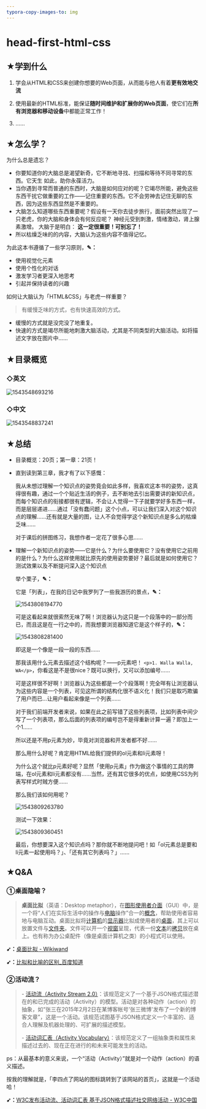 ```yaml
---
typora-copy-images-to: img
---
```


# head-first-html-css

## ★学到什么

1. 学会从HTML和CSS来创建你想要的Web页面，从而能与他人有着**更有效地交流**
2. 使用最新的HTML标准，能保证**随时间维护和扩展你的Web页面**，使它们在**所有浏览器和移动设备**中都能正常工作！

3. ……

## ★怎么学？

为什么总是遗忘？

- 你要知道你的大脑总是渴望新奇，它不断地寻找、扫描和等待不同寻常的东西。它天生
  如此，助你永葆活力。
- 当你遇到寻常而普通的东西时，大脑是如何应对的呢？它竭尽所能，避免这些东西干扰它做重要的工作——记住重要的东西。它不会劳神去记住无聊的东西，因为这些东西显然是不重要的。
- 大脑怎么知道哪些东西重要呢？假设有一天你去徒步旅行，面前突然出现了一只老虎，你的大脑和身体会有何反应呢？
  神经元受到刺激，情绪激动，肾上腺素激增。
  大脑于是明白：
  **这一定很重要！可别忘了！**
- 所以枯燥乏味的的内容，大脑认为这些内容不值得记忆。

为此这本书遵循了一些学习原则，**✎：**

- 使用视觉化元素
- 使用个性化的对话
- 激发学习者更深入地思考
- 引起并保持读者的兴趣

如何让大脑认为「HTML&CSS」与老虎一样重要？

> 有缓慢乏味的方式，也有快速高效的方式。

- 缓慢的方式就是没完没了地重复。
- 快速的方式是竭尽所能地刺激大脑活动，尤其是不同类型的大脑活动。如将描述文字放在图片中……

## ★目录概览

### ◇英文

![1543548693216](img/1543548693216.png)

### ◇中文

![1543548837241](img/1543548837241.png)

## ★总结

- 目录概览：20页；第一章：21页！

- 直到读到第三章，我才有了以下感慨：

  我从未想过理解一个知识点的姿势竟会如此多样，我喜欢这本书的姿势，这真得很有趣，通过一个个贴近生活的例子，去不断地去引出需要讲的新知识点，而每个知识点的衔接都很有逻辑，不会让人觉得一下子就要学好多东西一样，而是层层递进……通过「没有蠢问题」这个小点，可以让我们深入对这个知识点的理解……还有就是大量的图，让人不会觉得学这个新知识点是多么的枯燥乏味……

  对于课后的拼图练习，我想作者一定花了很多心思……

- 理解一个新知识点的姿势——它是什么？为什么要使用它？没有使用它之前用的是什么？为什么这样使用就比原先的使用姿势要好？最后就是如何使用它？测试效果以及不断提问深入这个知识点

  举个栗子，**✎：**

  它是「列表」，在我的日记中我罗列了一些我游历的景点，**✎：**

  ![1543808194770](img/1543808194770.png)

  可是这看起来就很索然无味了啊！浏览器认为这只是一个段落中的一部分而已，而且这是在一行之中的，而我想要浏览器知道它是这个样子的，**✎：**

  ![1543808281400](img/1543808281400.png)

  即这是一个像是一段一段的东西……

  那我该用什么元素去描述这个结构呢？——p元素吧！ `<p>1. Walla Walla, WA</p>`，你看这是不是很nice？既可以换行，又可以添加编号……

  可是这样很不好啊！浏览器认为这些都是一个个段落啊！完全咩有让浏览器认为这些内容是一个列表，可见这所谓的结构化很不语义化！我们只是取巧欺骗了用户而已…让用户看起来像是一个列表……

  对于我们前端开发者来说，如果在此之前写错了这些列表项，比如列表中间少写了一个列表项，那么后面的列表项的编号岂不是得重新计算一遍？即加上一个1……

  所以还是不用p元素为妙，毕竟对浏览器和开发者都不好……

  那么用什么好呢？肯定用HTML给我们提供的ol元素和li元素呀！

  为什么这个就比p元素好呢？显然「使用p元素」作为做这个事情的工具的弊端，在ol元素和li元素都没有……当然，还有其它很多的优点，如使用CSS为列表写样式时贼方便……

  那么我们该如何用呢？

  ![1543809263780](img/1543809263780.png)

  测试一下效果：

  ![1543809360451](img/1543809360451.png)



  最后，你想要深入这个知识点吗？那你就不断地提问吧！如「ol元素总是要和li元素一起使用吗？」、「还有其它列表吗？」……


## ★Q&A

### ①桌面隐喻？

> **桌面比拟**（英语：Desktop metaphor），在[图形使用者介面](https://www.wikiwand.com/zh-hans/%E5%9C%96%E5%BD%A2%E4%BD%BF%E7%94%A8%E8%80%85%E4%BB%8B%E9%9D%A2)（GUI）中，是一个将“人们在实际生活中的操作与[电脑](https://www.wikiwand.com/zh-hans/%E9%9B%BB%E8%85%A6)操作”合一的[概念](https://www.wikiwand.com/zh-hans/%E6%A6%82%E5%BF%B5)，帮助使用者容易地与电脑互动。桌面比拟将[计算机](https://www.wikiwand.com/zh-hans/%E8%A8%88%E7%AE%97%E6%A9%9F)的[显示器](https://www.wikiwand.com/zh-hans/%E9%A1%AF%E7%A4%BA%E5%99%A8)比拟成使用者的[桌面](https://www.wikiwand.com/zh-hans/%E6%A1%8C%E9%9D%A2)，其上可以放置文件与[文件夹](https://www.wikiwand.com/zh-hans/%E6%96%87%E4%BB%B6%E5%A4%B9)。文件可以开一个[视窗](https://www.wikiwand.com/zh-hans/%E8%A6%96%E7%AA%97)呈现，代表一份[文本](https://www.wikiwand.com/zh-hans/%E6%96%87%E6%9C%AC)的[拷贝](https://www.wikiwand.com/zh-hans/%E6%8B%B7%E8%B4%9D)放在桌上。也有称为办公桌配件（像是桌面计算机之类）的小程式可以使用。

**➹：**[桌面比拟 - Wikiwand](https://www.wikiwand.com/zh-hans/%E6%A1%8C%E9%9D%A2%E6%AF%94%E6%93%AC)

**➹：**[比拟和比喻的区别_百度知道](https://zhidao.baidu.com/question/52639472.html)

### ②活动流？

> \- [活动流（Activity Stream 2.0）](http://www.w3.org/TR/2015/WD-activitystreams-core-20150129/)：该规范定义了一个基于JSON格式描述潜在的和已完成的活动（Activity）的模型。活动是对各种动作（action）的抽象，如“张三在2015年2月2日在某博客帐号'张三微博'发布了一个新的博客文章”，这是一个活动。该规范试图基于JSON格式定义一个丰富的、适合人理解及机器处理的、可扩展的描述模型。
>
> \- [活动词汇表（Activity Vocabulary）](http://www.w3.org/TR/2015/WD-activitystreams-vocabulary-20150129/)：该规范定义了一组抽象类和属性来描述过去的、现在正在进行的和未来可能发生的活动。 

ps：从最基本的意义来说，一个“活动（Activity）”就是对一个动作（action）的语义描述。

按我的理解就是，「李四点了网站的图标跳转到了该网站的首页」，这就是一个活动哈！

**➹：**[W3C发布活动流、活动词汇表 基于JSON格式描述社交网络活动 - W3C中国](http://www.chinaw3c.org/archives/782/)

